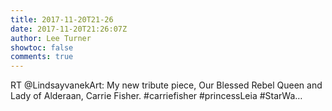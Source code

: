 ```yaml
---
title: 2017-11-20T21-26
date: 2017-11-20T21:26:07Z
author: Lee Turner
showtoc: false
comments: true
---
```


RT @LindsayvanekArt: My new tribute piece, Our Blessed Rebel Queen and Lady of Alderaan, Carrie Fisher.
#carriefisher #princessLeia #StarWa…

